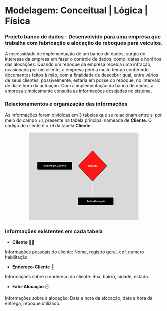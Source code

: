 # Modelagem: Conceitual | Lógica | Física

### Projeto banco de dados - Desenvolvido para uma empresa que trabalha com fabricação e alocação de reboques para veículos.
<p> A necessidade de implementação de um banco de dados, surgiu do interesse da empresa
em fazer o controle de dados, como, datas e horários das alocações. 
Quando um reboque da empresa recebia uma infração, ocasionada por um
cliente, a empresa perdia muito tempo conferindo documentos feitos à mão, com a finalidade de descobrir qual, entre vários de seus clientes, possivelmente, estaria em posse do reboque, no intervalo de dia e hora da autuação. Com a implementação do banco de dados, a empresa simplesmente consulta as informações desejadas no sistema.
</p>

### Relacionamentos e organização das informações
As informações foram divididas em 3 tabelas que se relacionam entre si por meio do campo `id`, presente na tabela principal nomeada de **Cliente**. O código do cliente é o `id` da tabela **Cliente**.

<p align="center">
  <img src="https://github.com/Mat3usCod3/Modelagem-Conceitual-Logica-Fisica/blob/main/Flowchart2.png?raw=true" width="350" height="280" />
</p>


### Informações existentes em cada tabela


+ **Cliente** 🙎‍♂️

Informações pessoais do cliente: Nome, registro geral, cpf, numero habilitação.

+ **Endereço-Cliente** 🏡

Informações sobre o endereço do cliente: Rua, bairro, cidade, estado.

+ **Fato-Alocação** 🕘

Informações sobre à alocação: Data e hora da alocação, data e hora da entrega, reboque utilizado.


